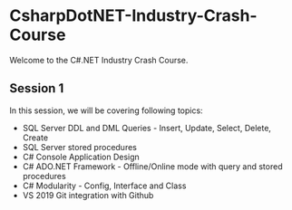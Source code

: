 # CsharpDotNET-Industry-Crash-Course

Welcome to the C#.NET Industry Crash Course.

## Session 1

In this session, we will be covering following topics:
- SQL Server DDL and DML Queries - Insert, Update, Select, Delete, Create
- SQL Server stored procedures
- C# Console Application Design
- C# ADO.NET Framework - Offline/Online mode with query and stored procedures
- C# Modularity - Config, Interface and Class
- VS 2019 Git integration with Github



